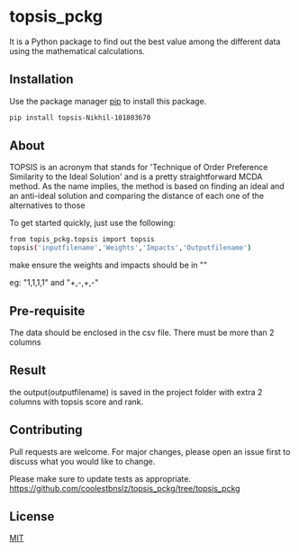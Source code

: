 # topsis_pckg
It is a Python package to find out the best value among the different data using the mathematical calculations.
## Installation

Use the package manager [pip](https://pip.pypa.io/en/stable/) to install this package.

```bash
pip install topsis-Nikhil-101803670
```

## About
TOPSIS is an acronym that stands for 'Technique of Order Preference Similarity to the Ideal Solution' and is a pretty straightforward MCDA method. As the name implies, the method is based on finding an ideal and an anti-ideal solution and comparing the distance of each one of the alternatives to those

To get started quickly, just use the following:

```bash
from topis_pckg.topsis import topsis
topsis('inputfilename','Weights','Impacts','Outputfilename')
```
make ensure the weights and impacts should be in "" 

eg: "1,1,1,1" and "+,-,+,-"

## Pre-requisite
The data should be enclosed in the csv file. There must be more than 2 columns


## Result
the output(outputfilename)  is saved in the project folder with extra 2 columns with topsis score and rank.

## Contributing
Pull requests are welcome. For major changes, please open an issue first to discuss what you would like to change.

Please make sure to update tests as appropriate.
https://github.com/coolestbnslz/topsis_pckg/tree/topsis_pckg
## License
[MIT](https://choosealicense.com/licenses/mit/)